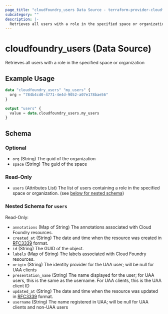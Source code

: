 ```yaml
---
page_title: "cloudfoundry_users Data Source - terraform-provider-cloudfoundry"
subcategory: ""
description: |-
  Retrieves all users with a role in the specified space or organization
---
```


# cloudfoundry_users (Data Source)

Retrieves all users with a role in the specified space or organization

## Example Usage

```terraform
data "cloudfoundry_users" "my_users" {
  org = "784b4cd0-4771-4e4d-9052-a07e178bae56"
}

output "users" {
  value = data.cloudfoundry_users.my_users
}
```

<!-- schema generated by tfplugindocs -->
## Schema

### Optional

- `org` (String) The guid of the organization
- `space` (String) The guid of the space

### Read-Only

- `users` (Attributes List) The list of users containing a role in the specified space or organization. (see [below for nested schema](#nestedatt--users))

<a id="nestedatt--users"></a>
### Nested Schema for `users`

Read-Only:

- `annotations` (Map of String) The annotations associated with Cloud Foundry resources.
- `created_at` (String) The date and time when the resource was created in [RFC3339](https://www.ietf.org/rfc/rfc3339.txt) format.
- `id` (String) The GUID of the object.
- `labels` (Map of String) The labels associated with Cloud Foundry resources.
- `origin` (String) The identity provider for the UAA user; will be null for UAA clients
- `presentation_name` (String) The name displayed for the user; for UAA users, this is the same as the username. For UAA clients, this is the UAA client ID
- `updated_at` (String) The date and time when the resource was updated in [RFC3339](https://www.ietf.org/rfc/rfc3339.txt) format.
- `username` (String) The name registered in UAA; will be null for UAA clients and non-UAA users